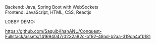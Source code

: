 Backend: Java, Spring Boot with WebSockets \
Frontend: JavaScript, HTML, CSS, Reactjs 

LOBBY DEMO: 

https://github.com/SaquibKhanANU/Conquest-Fullstack/assets/141694047/0232a82c-bf92-49ad-b2aa-319da4afb181

